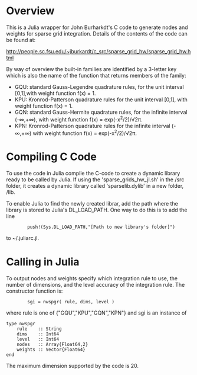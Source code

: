# Overview

This is a Julia wrapper for John Burharkdt's C code to generate nodes and weights for sparse grid integration. Details of the contents of the code can be found at: 

http://people.sc.fsu.edu/~jburkardt/c_src/sparse_grid_hw/sparse_grid_hw.html

By way of overview the built-in families are identified by a 3-letter key which is also the name of the function that returns members of the family:

* GQU: standard Gauss-Legendre quadrature rules, for the unit interval [0,1],with weight function f(x) = 1.
* KPU: Kronrod-Patterson quadrature rules for the unit interval [0,1], with weight function f(x) = 1.
* GQN: standard Gauss-Hermite quadrature rules, for the infinite interval (-∞,+∞), with weight function f(x) = exp(-x<sup>2</sup>/2)/√2π.
* KPN: Kronrod-Patterson quadrature rules for the infinite interval (-∞,+∞) with weight function f(x) = exp(-x<sup>2</sup>/2)/√2π.

# Compiling C Code

To use the code in Julia compile the C-code to create a dynamic library ready to be called by Julia.  If using the 'sparse_grids_hw_jl.sh' in the /src folder, it creates a dynamic library called 'sparselib.dylib' in a new folder, /lib.  

To enable Julia to find the newly created librar, add the path where the library is stored to Julia's DL_LOAD_PATH. One way to do this is to add the line 
```
        push!(Sys.DL_LOAD_PATH,"[Path to new library's folder]")
```
to ~/.juliarc.jl. 

# Calling in Julia

To output nodes and weights specify which integration rule to use, the number of dimensions, and the level accuracy of the integration rule.  The constructor function is:
```
        sgi = nwspgr( rule, dims, level ) 
```
where rule is one of {"GQU","KPU","GQN","KPN"} and sgi is an instance of

```
type nwspgr
    rule 	:: String
    dims 	:: Int64
	level	:: Int64
	nodes	:: Array{Float64,2}
	weights :: Vector{Float64}
end
```

The maximum dimension supported by the code is 20. 

